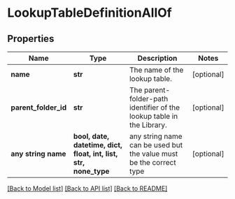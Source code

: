 # LookupTableDefinitionAllOf


## Properties
Name | Type | Description | Notes
------------ | ------------- | ------------- | -------------
**name** | **str** | The name of the lookup table. | [optional] 
**parent_folder_id** | **str** | The parent-folder-path identifier of the lookup table in the Library. | [optional] 
**any string name** | **bool, date, datetime, dict, float, int, list, str, none_type** | any string name can be used but the value must be the correct type | [optional]

[[Back to Model list]](../README.md#documentation-for-models) [[Back to API list]](../README.md#documentation-for-api-endpoints) [[Back to README]](../README.md)



